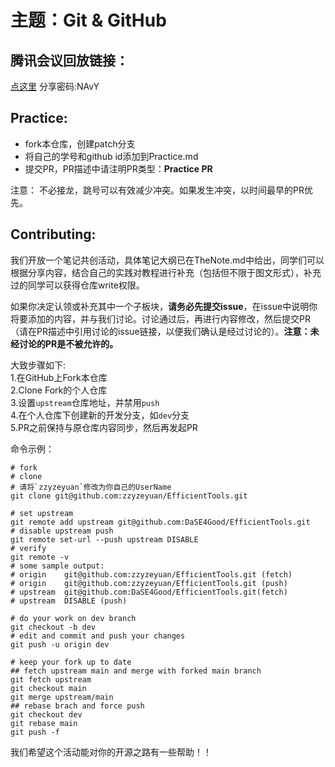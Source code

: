 # 主题：Git & GitHub

## 腾讯会议回放链接：
[点这里](https://meeting.tencent.com/user-center/shared-record-info?id=98372a52-349d-466e-8f10-970a228be8a9) 
分享密码:NAvY


## Practice:
- fork本仓库，创建patch分支
- 将自己的学号和github id添加到Practice.md
- 提交PR，PR描述中请注明PR类型：**Practice PR**

注意： 不必接龙，跳号可以有效减少冲突。如果发生冲突，以时间最早的PR优先。

## Contributing:
我们开放一个笔记共创活动，具体笔记大纲已在TheNote.md中给出，同学们可以根据分享内容，结合自己的实践对教程进行补充（包括但不限于图文形式），补充过的同学可以获得仓库write权限。 

如果你决定认领或补充其中一个子板块，**请务必先提交issue**，在issue中说明你将要添加的内容，并与我们讨论。讨论通过后，再进行内容修改，然后提交PR（请在PR描述中引用讨论的issue链接，以便我们确认是经过讨论的）。**注意：未经讨论的PR是不被允许的。**

大致步骤如下:  
1.在GitHub上Fork本仓库  
2.Clone Fork的个人仓库  
3.设置`upstream`仓库地址，并禁用`push`  
4.在个人仓库下创建新的开发分支，如`dev`分支  
5.PR之前保持与原仓库内容同步，然后再发起PR  

命令示例：
``` 
# fork
# clone
# 请将`zzyzeyuan`修改为你自己的UserName
git clone git@github.com:zzyzeyuan/EfficientTools.git

# set upstream
git remote add upstream git@github.com:DaSE4Good/EfficientTools.git
# disable upstream push
git remote set-url --push upstream DISABLE
# verify
git remote -v
# some sample output:
# origin	git@github.com:zzyzeyuan/EfficientTools.git (fetch)
# origin	git@github.com:zzyzeyuan/EfficientTools.git (push)
# upstream	git@github.com:DaSE4Good/EfficientTools.git(fetch)
# upstream	DISABLE (push)

# do your work on dev branch
git checkout -b dev
# edit and commit and push your changes
git push -u origin dev

# keep your fork up to date
## fetch upstream main and merge with forked main branch
git fetch upstream
git checkout main
git merge upstream/main
## rebase brach and force push
git checkout dev
git rebase main
git push -f
```

我们希望这个活动能对你的开源之路有一些帮助！！

